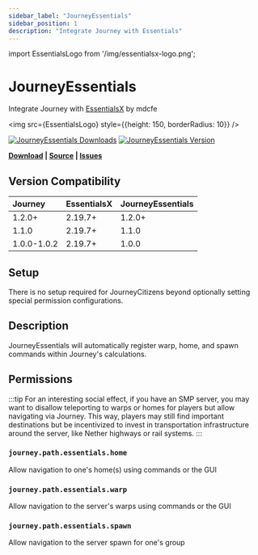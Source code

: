 ```yaml
---
sidebar_label: "JourneyEssentials"
sidebar_position: 1
description: "Integrate Journey with Essentials"
---
```


import EssentialsLogo from '/img/essentialsx-logo.png';

# JourneyEssentials

Integrate Journey with [EssentialsX](https://essentialsx.net/) by mdcfe

<img src={EssentialsLogo} style={{height: 150, borderRadius: 10}} />

[![JourneyEssentials Downloads](https://img.shields.io/modrinth/dt/journeyessentials?style=for-the-badge&color=D06262)](https://modrinth.com/plugin/journeyessentials)
[![JourneyEssentials Version](https://img.shields.io/modrinth/v/journeyessentials?style=for-the-badge&color=D06262)](https://modrinth.com/plugin/journeyessentials)

**[Download](https://modrinth.com/plugin/journeyessentials) |
[Source](https://github.com/whimxiqal/journey/tree/main/integrations/essentials) |
[Issues](https://github.com/whimxiqal/journey/issues)**

## Version Compatibility

| Journey     | EssentialsX | JourneyEssentials |
| :---------- | :---------- | :---------------- |
| 1.2.0+      | 2.19.7+     | 1.2.0+            |
| 1.1.0       | 2.19.7+     | 1.1.0             |
| 1.0.0-1.0.2 | 2.19.7+     | 1.0.0             |

## Setup

There is no setup required for JourneyCitizens beyond optionally setting special permission configurations.

## Description

JourneyEssentials will automatically register warp, home, and spawn commands within Journey's calculations.

## Permissions

:::tip
For an interesting social effect, if you have an SMP server, you may want to disallow teleporting to warps or homes for players but allow navigating via Journey. This way, players may still find important destinations but be incentivized to invest in transportation infrastructure around the server, like Nether highways or rail systems.
:::

### `journey.path.essentials.home`

Allow navigation to one's home(s) using commands or the GUI

### `journey.path.essentials.warp`

Allow navigation to the server's warps using commands or the GUI

### `journey.path.essentials.spawn`

Allow navigation to the server spawn for one's group
